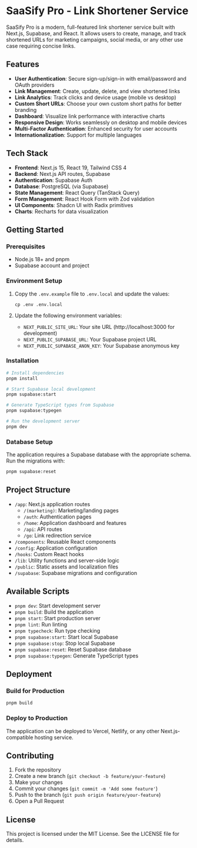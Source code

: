 # SaaSify Pro - Link Shortener Service

SaaSify Pro is a modern, full-featured link shortener service built with Next.js, Supabase, and React. It allows users to create, manage, and track shortened URLs for marketing campaigns, social media, or any other use case requiring concise links.

## Features

- **User Authentication**: Secure sign-up/sign-in with email/password and OAuth providers
- **Link Management**: Create, update, delete, and view shortened links
- **Link Analytics**: Track clicks and device usage (mobile vs desktop)
- **Custom Short URLs**: Choose your own custom short paths for better branding
- **Dashboard**: Visualize link performance with interactive charts
- **Responsive Design**: Works seamlessly on desktop and mobile devices
- **Multi-Factor Authentication**: Enhanced security for user accounts
- **Internationalization**: Support for multiple languages

## Tech Stack

- **Frontend**: Next.js 15, React 19, Tailwind CSS 4
- **Backend**: Next.js API routes, Supabase
- **Authentication**: Supabase Auth
- **Database**: PostgreSQL (via Supabase)
- **State Management**: React Query (TanStack Query)
- **Form Management**: React Hook Form with Zod validation
- **UI Components**: Shadcn UI with Radix primitives
- **Charts**: Recharts for data visualization

## Getting Started

### Prerequisites

- Node.js 18+ and pnpm
- Supabase account and project

### Environment Setup

1. Copy the `.env.example` file to `.env.local` and update the values:
   ```
   cp .env .env.local
   ```

2. Update the following environment variables:
   - `NEXT_PUBLIC_SITE_URL`: Your site URL (http://localhost:3000 for development)
   - `NEXT_PUBLIC_SUPABASE_URL`: Your Supabase project URL
   - `NEXT_PUBLIC_SUPABASE_ANON_KEY`: Your Supabase anonymous key

### Installation

```bash
# Install dependencies
pnpm install

# Start Supabase local development
pnpm supabase:start

# Generate TypeScript types from Supabase
pnpm supabase:typegen

# Run the development server
pnpm dev
```

### Database Setup

The application requires a Supabase database with the appropriate schema. Run the migrations with:

```bash
pnpm supabase:reset
```

## Project Structure

- `/app`: Next.js application routes
  - `/(marketing)`: Marketing/landing pages
  - `/auth`: Authentication pages
  - `/home`: Application dashboard and features
  - `/api`: API routes
  - `/go`: Link redirection service
- `/components`: Reusable React components
- `/config`: Application configuration
- `/hooks`: Custom React hooks
- `/lib`: Utility functions and server-side logic
- `/public`: Static assets and localization files
- `/supabase`: Supabase migrations and configuration

## Available Scripts

- `pnpm dev`: Start development server
- `pnpm build`: Build the application
- `pnpm start`: Start production server
- `pnpm lint`: Run linting
- `pnpm typecheck`: Run type checking
- `pnpm supabase:start`: Start local Supabase
- `pnpm supabase:stop`: Stop local Supabase
- `pnpm supabase:reset`: Reset Supabase database
- `pnpm supabase:typegen`: Generate TypeScript types

## Deployment

### Build for Production

```bash
pnpm build
```

### Deploy to Production

The application can be deployed to Vercel, Netlify, or any other Next.js-compatible hosting service.

## Contributing

1. Fork the repository
2. Create a new branch (`git checkout -b feature/your-feature`)
3. Make your changes
4. Commit your changes (`git commit -m 'Add some feature'`)
5. Push to the branch (`git push origin feature/your-feature`)
6. Open a Pull Request

## License

This project is licensed under the MIT License. See the LICENSE file for details.
